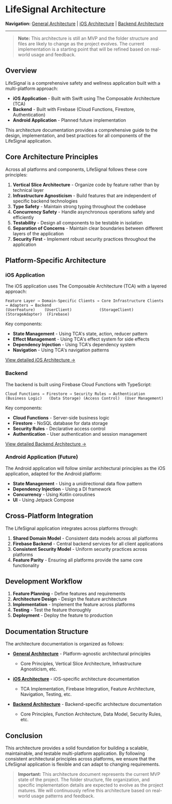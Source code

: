 # LifeSignal Architecture

**Navigation:** [General Architecture](General/README.md) | [iOS Architecture](iOS/README.md) | [Backend Architecture](Backend/README.md)

---

> **Note:** This architecture is still an MVP and the folder structure and files are likely to change as the project evolves. The current implementation is a starting point that will be refined based on real-world usage and feedback.

## Overview

LifeSignal is a comprehensive safety and wellness application built with a multi-platform approach:

- **iOS Application** - Built with Swift using The Composable Architecture (TCA)
- **Backend** - Built with Firebase (Cloud Functions, Firestore, Authentication)
- **Android Application** - Planned future implementation

This architecture documentation provides a comprehensive guide to the design, implementation, and best practices for all components of the LifeSignal application.

## Core Architecture Principles

Across all platforms and components, LifeSignal follows these core principles:

1. **Vertical Slice Architecture** - Organize code by feature rather than by technical layer
2. **Infrastructure Agnosticism** - Build features that are independent of specific backend technologies
3. **Type Safety** - Maintain strong typing throughout the codebase
4. **Concurrency Safety** - Handle asynchronous operations safely and efficiently
5. **Testability** - Design all components to be testable in isolation
6. **Separation of Concerns** - Maintain clear boundaries between different layers of the application
7. **Security First** - Implement robust security practices throughout the application

## Platform-Specific Architecture

### iOS Application

The iOS application uses The Composable Architecture (TCA) with a layered approach:

```
Feature Layer → Domain-Specific Clients → Core Infrastructure Clients → Adapters → Backend
(UserFeature)    (UserClient)            (StorageClient)              (StorageAdapter)  (Firebase)
```

Key components:
- **State Management** - Using TCA's state, action, reducer pattern
- **Effect Management** - Using TCA's effect system for side effects
- **Dependency Injection** - Using TCA's dependency system
- **Navigation** - Using TCA's navigation patterns

[View detailed iOS Architecture →](iOS/README.md)

### Backend

The backend is built using Firebase Cloud Functions with TypeScript:

```
Cloud Functions → Firestore → Security Rules → Authentication
(Business Logic)   (Data Storage) (Access Control)  (User Management)
```

Key components:
- **Cloud Functions** - Server-side business logic
- **Firestore** - NoSQL database for data storage
- **Security Rules** - Declarative access control
- **Authentication** - User authentication and session management

[View detailed Backend Architecture →](Backend/README.md)

### Android Application (Future)

The Android application will follow similar architectural principles as the iOS application, adapted for the Android platform:

- **State Management** - Using a unidirectional data flow pattern
- **Dependency Injection** - Using a DI framework
- **Concurrency** - Using Kotlin coroutines
- **UI** - Using Jetpack Compose

## Cross-Platform Integration

The LifeSignal application integrates across platforms through:

1. **Shared Domain Model** - Consistent data models across all platforms
2. **Firebase Backend** - Central backend services for all client applications
3. **Consistent Security Model** - Uniform security practices across platforms
4. **Feature Parity** - Ensuring all platforms provide the same core functionality

## Development Workflow

1. **Feature Planning** - Define features and requirements
2. **Architecture Design** - Design the feature architecture
3. **Implementation** - Implement the feature across platforms
4. **Testing** - Test the feature thoroughly
5. **Deployment** - Deploy the feature to production

## Documentation Structure

The architecture documentation is organized as follows:

- **[General Architecture](General/README.md)** - Platform-agnostic architectural principles
  - Core Principles, Vertical Slice Architecture, Infrastructure Agnosticism, etc.

- **[iOS Architecture](iOS/README.md)** - iOS-specific architecture documentation
  - TCA Implementation, Firebase Integration, Feature Architecture, Navigation, Testing, etc.

- **[Backend Architecture](Backend/README.md)** - Backend-specific architecture documentation
  - Core Principles, Function Architecture, Data Model, Security Rules, etc.

## Conclusion

This architecture provides a solid foundation for building a scalable, maintainable, and testable multi-platform application. By following consistent architectural principles across platforms, we ensure that the LifeSignal application is flexible and can adapt to changing requirements.

> **Important:** This architecture document represents the current MVP state of the project. The folder structure, file organization, and specific implementation details are expected to evolve as the project matures. We will continuously refine this architecture based on real-world usage patterns and feedback.